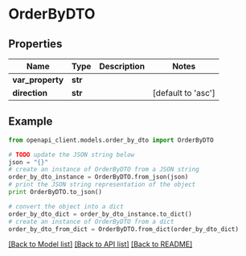 # OrderByDTO


## Properties
Name | Type | Description | Notes
------------ | ------------- | ------------- | -------------
**var_property** | **str** |  | 
**direction** | **str** |  | [default to 'asc']

## Example

```python
from openapi_client.models.order_by_dto import OrderByDTO

# TODO update the JSON string below
json = "{}"
# create an instance of OrderByDTO from a JSON string
order_by_dto_instance = OrderByDTO.from_json(json)
# print the JSON string representation of the object
print OrderByDTO.to_json()

# convert the object into a dict
order_by_dto_dict = order_by_dto_instance.to_dict()
# create an instance of OrderByDTO from a dict
order_by_dto_from_dict = OrderByDTO.from_dict(order_by_dto_dict)
```
[[Back to Model list]](../README.md#documentation-for-models) [[Back to API list]](../README.md#documentation-for-api-endpoints) [[Back to README]](../README.md)


